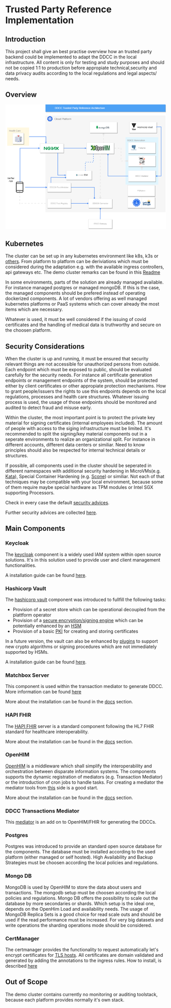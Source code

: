 # Trusted Party Reference Implementation

## Introduction

This project shall give an best practise overview how an trusted party backend could be implemented to adapt the DDCC in the local infrastructure. All content is only for testing and study purposes and should not be copied 1:1 to production before appropiate technical,security and data privacy audits according to the local regulations and legal aspects/ needs. 

## Overview

<p align="center">
  <img src="./docs/images/ClusterOverview.png" >
</p>

## Kubernetes

The cluster can be set up in any kubernetes environment like k8s, k3s or [others](https://kubernetes.io/de/docs/setup/). From platform to platform can be deriviations which must be considered during the adaptation e.g. with the available ingress controllers, api gateways etc. The demo cluster remarks can be found in this [Readme](https://github.com/WorldHealthOrganization/ddcc-trusted-party-reference-implementation/blob/master/kubernetes/README.md)

In some environments, parts of the solution are already managed available. For instance managed postgres or managed mongoDB. If this is the case, the managed components should be prefered instead of operating dockerized components. A lot of vendors offering as well managed kubernetes platforms or PaaS systems which can cover already the most items which are necessary. 

Whatever is used, it must be well considered if the issuing of covid certificates and the handling of medical data is truthworthy and secure on the choosen platform. 

## Security Considerations

When the cluster is up and running, it must be ensured that security relevant things are not accessible for unauthorized persons from outside. Each endpoint which must be exposed to public, should be evaluated carefully for the security needs. For instance all certificate generation endpoints or management endpoints of the system, should be protected either by client certificates or other appropiate protection mechanisms. How to grant people/issuers the rights to use this endpoints depends on the local regulations, processes and health care structures. Whatever issuing process is used, the usage of those endpoints should be monitored and audited to detect fraud and misuse early. 

Within the cluster, the most important point is to protect the private key material for signing certificates (internal employees included). The amount of people with access to the siging infrastructure must be limited. It's recommended to split the signing/key material components out in a seperate environments to realize an organizational split. For instance in different accounts, different data centers or similiar. Need to know principles should also be respected for internal technical details or structures. 

If possible, all components used in the cluster should be seperated in different namespaces with additional security hardening in MicroVMs(e.g. [Kata](https://katacontainers.io)), Special Container Hardening (e.g. [Scone](https://scontain.com/index.html?lang=en)) or similiar. Not each of that techniques may be compatible with your local environment, because some of them require maybe special hardware as TPM modules or Intel SGX supporting Processors.

Check in every case the default [security advices](https://kubernetes.io/docs/tasks/administer-cluster/securing-a-cluster/).

Further security advices are collected [here](https://github.com/WorldHealthOrganization/ddcc-trusted-party-reference-implementation/blob/master/docs/SECURITYGUIDE.md).


## Main Components

### Keycloak

The [keycloak](https://github.com/keycloak/keycloak) component is a widely used IAM system within open source solutions. It's in this solution used to provide user and client management functionalities. 

A installation guide can be found [here](https://github.com/WorldHealthOrganization/ddcc-trusted-party-reference-implementation/blob/master/docs/KEYCLOAK.md).

### Hashicorp Vault

The [hashicorp vault](https://github.com/hashicorp/vault) component was introduced to fullfill the following tasks: 

- Provision of a secret store which can be operational decoupled from the plattform operator
- Provision of a [secure encryption/signing engine](https://learn.hashicorp.com/tutorials/vault/eaas-transit) which can be potentially enhanced by an [HSM](https://www.vaultproject.io/docs/enterprise/hsm)
- Provision of a basic [PKI](https://learn.hashicorp.com/tutorials/vault/pki-engine) for creating and storing certificates

In a future version, the vault can also be enhanced by [plugins](https://www.vaultproject.io/docs/internals/plugins) to support new crypto algorithms or signing procedures which are not immediately supported by HSMs.

A installation guide can be found [here](https://github.com/WorldHealthOrganization/ddcc-trusted-party-reference-implementation/blob/master/docs/HASHICORPVAULT.md).

### Matchbox Server

This component is used within the transaction mediator to generate DDCC. More information can be found [here](https://github.com/ahdis/matchbox)

More about the installation can be found in the [docs](https://github.com/WorldHealthOrganization/ddcc-trusted-party-reference-implementation/blob/master/docs/MATCHBOX.md) section.

### HAPI FHIR

The [HAPI FHIR](https://hapifhir.io) server is a standard component following the HL7 FHIR standard for healthcare interoperability.

More about the installation can be found in the [docs](https://github.com/WorldHealthOrganization/ddcc-trusted-party-reference-implementation/blob/master/docs/HAPIFHIR.md) section.

### OpenHIM

[OpenHIM](http://openhim.org) is a middleware which shall simplify the interoperability and orchestration between disparate information systems. The components supports the dynamic registration of mediators (e.g. Transaction Mediator) or the introduction of cron jobs to handle tasks. For creating a mediator the mediator tools from [this](http://openhim.org/mediator-library) side is a good start. 

More about the installation can be found in the [docs](https://github.com/WorldHealthOrganization/ddcc-trusted-party-reference-implementation/blob/master/docs/OPENHIM.md) section.

### DDCC Transactions Mediator

This [mediator](https://github.com/WorldHealthOrganization/ddcc-transactions-mediator) is an add on to OpenHIM/FHIR for generating the DDCCs. 

### Postgres

Postgres was introduced to provide an standard open source database for the components. The database must be installed according to the used platform (either managed or self hosted). High Availability and Backup Strategies must be choosen according the local policies and regulations.

### Mongo DB

MongoDB is used by OpenHIM to store the data about users and transactions. The mongodb setup must be choosen according the local policies and regulations. Mongo DB offers the possibility to scale out the database by more secondaries or shards. Which setup is the ideal one, depends on the OpenHim Load and availability needs. The usage of MongoDB Replica Sets is a good choice for read scale outs and should be used if the read performance must be increased. For very big datasets and write operations the sharding operations mode should be considered. 

### CertManager

The certmanager provides the functionality to request automatically let's encrypt certificates for [TLS hosts](https://github.com/WorldHealthOrganization/ddcc-trusted-party-reference-implementation/tree/master/kubernetes#cert-manager). All certificates are domain validated and generated by adding the annotations to the ingress rules. How to install, is described [here](https://github.com/WorldHealthOrganization/ddcc-trusted-party-reference-implementation/blob/master/docs/CERTMANAGER.md)

## Out of Scope

The demo cluster contains currently no monitoring or auditing toolstack, because each platform provides normally it's own stack. 





